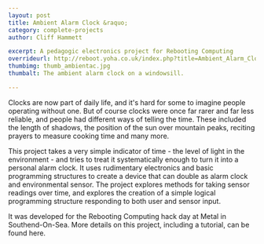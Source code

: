 ```yaml
---
layout: post
title: Ambient Alarm Clock &raquo;
category: complete-projects
author: Cliff Hammett

excerpt: A pedagogic electronics project for Rebooting Computing
overrideurl: http://reboot.yoha.co.uk/index.php?title=Ambient_Alarm_Clock
thumbimg: thumb_ambientac.jpg
thumbalt: The ambient alarm clock on a windowsill. 

---
```

Clocks are now part of daily life, and it's hard for some to imagine people operating without one. But of course clocks were once far rarer and far less reliable, and people had different ways of telling the time. These included the length of shadows, the position of the sun over mountain peaks, reciting prayers to measure cooking time and many more. 

This project takes a very simple indicator of time - the level of light in the environment - and tries to treat it systematically enough to turn it into a personal alarm clock. It uses rudimentary electronics and basic programming structures to create a device that can double as alarm clock and environmental sensor. The project explores methods for taking sensor readings over time, and explores the creation of a simple logical programming structure responding to both user and sensor input. 

It was developed for the Rebooting Computing hack day at Metal in Southend-On-Sea.  More details on this project, including a tutorial, can be found here.
